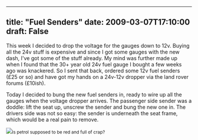 
---
title: "Fuel Senders"
date: 2009-03-07T17:10:00
draft: False
---

This week I decided to drop the voltage for the gauges down to 12v. Buying all the 24v stuff is expensive and since I got some gauges with the new dash, I've got some of the stuff already.  My mind was further made up when I found that the 30+ year old 24v fuel gauge I bought a few weeks ago was knackered.  So I sent that back, ordered some 12v fuel senders (£25 or so) and have got my hands on a 24v-12v dropper via the land rover forums (£10ish).

Today I decided to bung the new fuel senders in, ready to wire up all the gauges when the voltage dropper arrives.  The passenger side sender was a doddle: lift the seat up, unscrew the sender and bung the new one in.  The drivers side was not so easy: the sender is underneath the seat frame, which would be a real pain to remove.

<a href="http://danandtheduke.co.uk/uploaded_images/IMG_6823-769146.JPG"><img src="http://danandtheduke.co.uk/uploaded_images/IMG_6823-769126.JPG"/></a><span style="font-size:85%;">Is petrol supposed to be red and full of crap?</span>
